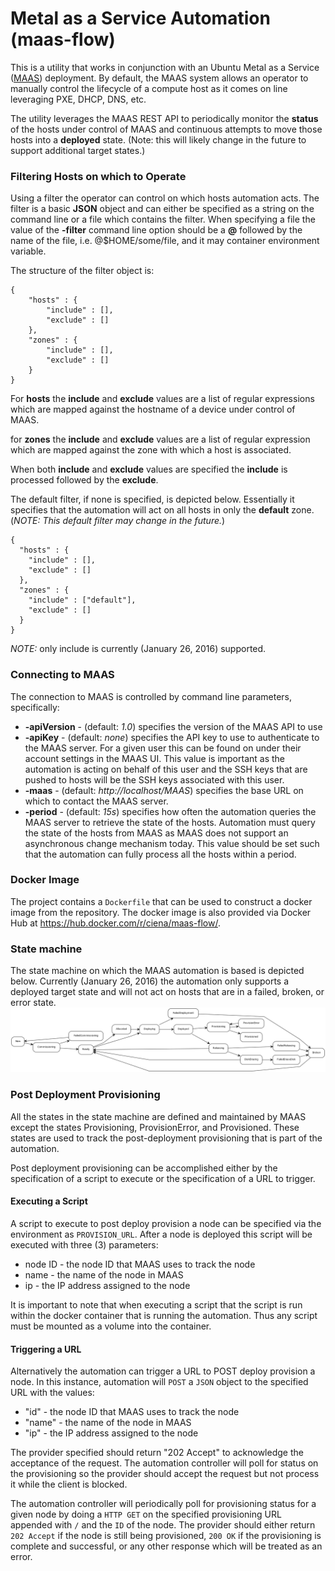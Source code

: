 # Metal as a Service Automation (maas-flow)
This is a utility that works in conjunction with an Ubuntu Metal as a Service
([MAAS](http://maas.io)) deployment. By default, the MAAS system allows an
operator to manually control the lifecycle of a compute host as it comes on
line leveraging PXE, DHCP, DNS, etc.

The utility leverages the MAAS REST API to periodically monitor the **status**
of the hosts under control of MAAS and continuous attempts to move those hosts
into a **deployed** state. (Note: this will likely change in the future to
support additional target states.)

### Filtering Hosts on which to Operate
Using a filter the operator can control on which hosts automation acts. The
filter is a basic **JSON** object and can either be specified as a string on
the command line or a file which contains the filter. When specifying a file
the value of the **-filter** command line option should be a **@** followed by
the name of the file, i.e. @$HOME/some/file, and it may container environment
variable.

The structure of the filter object is:
```
{
    "hosts" : {
        "include" : [],
        "exclude" : []
    },
    "zones" : {
        "include" : [],
        "exclude" : []
    }
}
```
For **hosts** the **include** and **exclude** values are a list of regular
expressions which are mapped against the hostname of a device under control of
MAAS.

for **zones** the **include** and **exclude** values are a list of regular
expression which are mapped against the zone with which a host is associated.

When both **include** and **exclude** values are specified the **include**
is processed followed by the **exclude**.

The default filter, if none is specified, is depicted below. Essentially it
specifies that the automation will act on all hosts in only the **default**
zone. (*NOTE: This default filter may change in the future.*)
```
{
  "hosts" : {
    "include" : [],
    "exclude" : []
  },
  "zones" : {
    "include" : ["default"],
    "exclude" : []
  }
}
```

*NOTE:* only include is currently (January 26, 2016) supported.

### Connecting to MAAS
The connection to MAAS is controlled by command line parameters, specifically:
* **-apiVersion** - (default: *1.0*) specifies the version of the MAAS API to use
* **-apiKey** - (default: *none*) specifies the API key to use to authenticate to
the MAAS server. For a given user this can be found on under their account
settings in the MAAS UI. This value is important as the automation is acting
on behalf of this user and the SSH keys that are pushed to hosts will be the
SSH keys associated with this user.
* **-maas** - (default: *http://localhost/MAAS*) specifies the base URL on which
to contact the MAAS server.
* **-period** - (default: *15s*) specifies how often the automation queries the
MAAS server to retrieve the state of the hosts. Automation must query the state
of the hosts from MAAS as MAAS does not support an asynchronous change
mechanism today. This value should be set such that the automation can fully
process all the hosts within a period.

### Docker Image
The project contains a `Dockerfile` that can be used to construct a docker
image from the repository. The docker image is also provided via Docker Hub at
https://hub.docker.com/r/ciena/maas-flow/.

### State machine
The state machine on which the MAAS automation is based is depicted below.
Currently (January 26, 2016) the automation only supports a deployed target
state and will not act on hosts that are in a failed, broken, or error state.
![](lifecycle.png)

### Post Deployment Provisioning
All the states in the state machine are defined and maintained by
MAAS except the states Provisioning, ProvisionError, and Provisioned. These
states are used to track the post-deployment provisioning that is part of the
automation.

Post deployment provisioning can be accomplished either by the specification of
a script to execute or the specification of a URL to trigger.

#### Executing a Script
A script to execute to post deploy provision a node can be specified via the
environment as `PROVISION_URL`. After a node is deployed this script will be
executed with three (3) parameters:
- node ID - the node ID that MAAS uses to track the node
- name - the name of the node in MAAS
- ip - the IP address assigned to the node

It is important to note that when executing a script that the script is run
within the docker container that is running the automation. Thus any script
must be mounted as a volume into the container.

#### Triggering a URL
Alternatively the automation can trigger a URL to POST deploy provision a node.
In this instance, automation will `POST` a `JSON` object to the specified URL
with the values:
- "id" - the node ID that MAAS uses to track the node
- "name" - the name of the node in MAAS
- "ip" - the IP address assigned to the node

The provider specified should return "202 Accept" to acknowledge the acceptance
of the request. The automation controller will poll for status on the
provisioning so the provider should accept the request but not process it
while the client is blocked.

The automation controller will periodically poll for provisioning status for a
given node by doing a `HTTP GET` on the specified provisioning URL appended with
`/` and the `ID` of the node. The provider should either return `202 Accept` if
the node is still being provisioned, `200 OK` if the provisioning is complete
and successful, or any other response which will be treated as an error.
